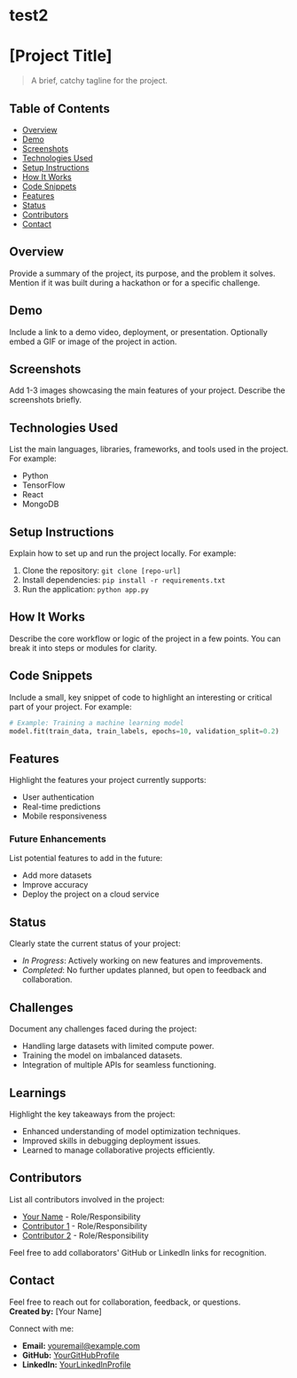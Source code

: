 # test2
# [Project Title]
> A brief, catchy tagline for the project.

## Table of Contents
* [Overview](#overview)
* [Demo](#demo)
* [Screenshots](#screenshots)
* [Technologies Used](#technologies-used)
* [Setup Instructions](#setup-instructions)
* [How It Works](#how-it-works)
* [Code Snippets](#code-snippets)
* [Features](#features)
* [Status](#status)
* [Contributors](#contributors)
* [Contact](#contact)

## Overview
Provide a summary of the project, its purpose, and the problem it solves. Mention if it was built during a hackathon or for a specific challenge.

## Demo
Include a link to a demo video, deployment, or presentation. Optionally embed a GIF or image of the project in action.

## Screenshots
Add 1-3 images showcasing the main features of your project. Describe the screenshots briefly.

## Technologies Used
List the main languages, libraries, frameworks, and tools used in the project. For example:
* Python
* TensorFlow
* React
* MongoDB

## Setup Instructions
Explain how to set up and run the project locally. For example:
1. Clone the repository: `git clone [repo-url]`
2. Install dependencies: `pip install -r requirements.txt`
3. Run the application: `python app.py`

## How It Works
Describe the core workflow or logic of the project in a few points. You can break it into steps or modules for clarity.

## Code Snippets
Include a small, key snippet of code to highlight an interesting or critical part of your project. For example:
````python
# Example: Training a machine learning model
model.fit(train_data, train_labels, epochs=10, validation_split=0.2)

````

## Features
Highlight the features your project currently supports:
* User authentication
* Real-time predictions
* Mobile responsiveness

### Future Enhancements
List potential features to add in the future:
* Add more datasets
* Improve accuracy
* Deploy the project on a cloud service

## Status
Clearly state the current status of your project:
* _In Progress_: Actively working on new features and improvements.
* _Completed_: No further updates planned, but open to feedback and collaboration.

## Challenges
Document any challenges faced during the project:
* Handling large datasets with limited compute power.
* Training the model on imbalanced datasets.
* Integration of multiple APIs for seamless functioning.

## Learnings
Highlight the key takeaways from the project:
* Enhanced understanding of model optimization techniques.
* Improved skills in debugging deployment issues.
* Learned to manage collaborative projects efficiently.

## Contributors
List all contributors involved in the project:
* [Your Name](https://github.com/YourGitHubProfile) - Role/Responsibility  
* [Contributor 1](https://github.com/Contributor1) - Role/Responsibility  
* [Contributor 2](https://github.com/Contributor2) - Role/Responsibility  

Feel free to add collaborators' GitHub or LinkedIn links for recognition.

## Contact
Feel free to reach out for collaboration, feedback, or questions.  
**Created by:** [Your Name]  

Connect with me:  
* **Email:** [youremail@example.com](mailto:youremail@example.com)  
* **GitHub:** [YourGitHubProfile](https://github.com/harshbg)  
* **LinkedIn:** [YourLinkedInProfile](https://linkedin.com/in/harshbg)  
